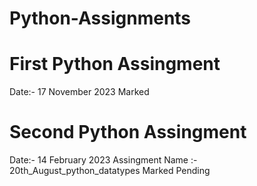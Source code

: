 # Python-Assignments

# First Python Assingment
Date:- 17 November 2023
Marked

# Second Python Assingment
Date:- 14 February 2023
Assingment Name :- 20th_August_python_datatypes
Marked Pending

